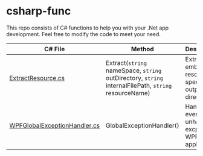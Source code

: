 # csharp-func

This repo consists of C# functions to help you with your .Net app development. Feel free to modify the code to meet your need. 

| C# File|  Method        | Descriptions    |
| --------------   | ---------------|-----------------|
| [ExtractResource.cs](https://github.com/Blogrammer/csharp-func/blob/main/ExtractResource.cs "ExtractResource.cs") | Extract(`string` nameSpace, `string` outDirectory, `string` internalFilePath, `string` resourceName)| Extract an embedded resource to a specified output directory|
|[WPFGlobalExceptionHandler.cs](https://github.com/Blogrammer/csharp-func/blob/main/WPFGlobalExceptionHandler.cs "WPFGlobalExceptionHandler.cs")| GlobalExceptionHandler()| Handled every every unhandled excption in WPF application.
